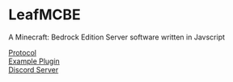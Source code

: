 # LeafMCBE
A Minecraft: Bedrock Edition Server software written in Javscript

[Protocol](https://github.com/PrismarineJS/bedrock-protocol) <br>
[Example Plugin](https://github.com/LeafMCBE/ExamplePlugin) <br>
[Discord Server](https://discord.gg/MdkcEWjdEn)
